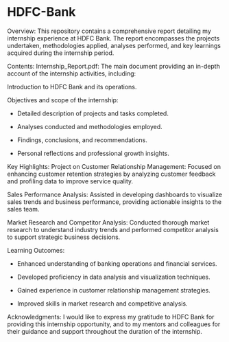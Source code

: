 # HDFC-Bank
Overview:
This repository contains a comprehensive report detailing my internship experience at HDFC Bank. The report encompasses the projects undertaken, methodologies applied, analyses performed, and key learnings acquired during the internship period.

Contents:
Internship_Report.pdf: The main document providing an in-depth account of the internship activities, including:

Introduction to HDFC Bank and its operations.

Objectives and scope of the internship:

* Detailed description of projects and tasks completed.

* Analyses conducted and methodologies employed.

* Findings, conclusions, and recommendations.

* Personal reflections and professional growth insights.

Key Highlights:
Project on Customer Relationship Management: Focused on enhancing customer retention strategies by analyzing customer feedback and profiling data to improve service quality.

Sales Performance Analysis: Assisted in developing dashboards to visualize sales trends and business performance, providing actionable insights to the sales team.

Market Research and Competitor Analysis: Conducted thorough market research to understand industry trends and performed competitor analysis to support strategic business decisions.

Learning Outcomes:
* Enhanced understanding of banking operations and financial services.

* Developed proficiency in data analysis and visualization techniques.

* Gained experience in customer relationship management strategies.

* Improved skills in market research and competitive analysis.

Acknowledgments:
I would like to express my gratitude to HDFC Bank for providing this internship opportunity, and to my mentors and colleagues for their guidance and support throughout the duration of the internship.

